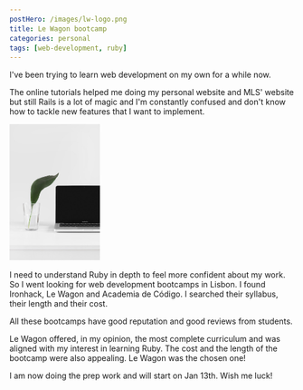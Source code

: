 ```yaml
---
postHero: /images/lw-logo.png
title: Le Wagon bootcamp
categories: personal
tags: [web-development, ruby]
---
```



I've been trying to learn web development on my own for a while now.

The online tutorials helped me doing my personal website and MLS' website but
still Rails is a lot of magic and I'm constantly confused and don't know how to
tackle new features that I want to implement.

<img class="pull-left" src="/images/bootcamp-1.jpg" alt="a computer on a table" style="width: 160px;">

I need to understand Ruby in depth to feel more confident about my work.
So I went looking for web development bootcamps in Lisbon. I found Ironhack,
Le Wagon and Academia de Código. I searched their syllabus, their length and
their cost.

All these bootcamps have good reputation and good reviews from students.

Le Wagon offered, in my opinion, the most complete curriculum and was aligned
with my interest in learning Ruby. The cost and the length of the bootcamp were
also appealing. Le Wagon was the chosen one!

I am now doing the prep work and will start on Jan 13th. Wish me luck!



